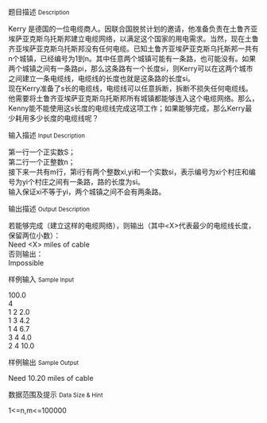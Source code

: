 <div class="panel panel-default">
<div class="area-title">
<span>
题目描述
<small>Description</small>
</span></div>
<div class="panel-body">

<p>Kerry 是德国的一位电缆商人。因联合国脱贫计划的邀请，他准备负责在土鲁齐亚埃萨亚克斯乌托斯邦建立电缆网络，以满足这个国家的用电需求。当然，现在土鲁齐亚埃萨亚克斯乌托斯邦没有任何电缆。已知土鲁齐亚埃萨亚克斯乌托斯邦一共有n个城镇，已经编号为1到n。其中任意两个城镇可能有一条路，也可能没有。如果两个城镇之间有一条路pi，那么这条路有一个长度si，则Kerry可以在这两个城市之间建立一条电缆线，电缆线的长度也就是这条路的长度si。<br> 现在Kerry准备了s长的电缆线，电缆线可以任意拆断，拆断不损失任何电缆线。他需要将土鲁齐亚埃萨亚克斯乌托斯邦所有城镇都能够连入这个电缆网络。那么，Kenny能不能使用这s长度的电缆线完成这项工作；如果能够完成，那么Kerry最少耗用多少长度的电缆线呢？</p>

</div>
</div>

<div class="panel panel-default">
<div class="area-title">
<span>
输入描述
<small>Input Description</small>
</span></div>
<div class="panel-body">
<p>第一行一个正实数S；<br> 第二行一个正整数n；<br> 接下来一共有m行，第i行有两个整数xi,yi和一个实数si，表示编号为xi个村庄和编号为yi个村庄之间有一条路，路的长度为si。<br> 输入保证xi不等于yi，两个城镇之间不会有两条路。</p>

</div>
</div>
<div  class="panel panel-default">
<div class="area-title">
<span>
输出描述
<small>Output Description</small>
</span></div>
<div class="panel-body">

<p>若能够完成（建立这样的电缆网络），则输出（其中&lt;X&gt;代表最少的电缆线长度，保留两位小数）：<br />Need &lt;X&gt; miles of cable<br />否则输出：<br />Impossible</p>

</div>
</div>


<div class="panel panel-default">
<div class="area-title">
<span>
样例输入
<small>Sample Input</small>
</span></div>
<div class="panel-body">
<p>100.0<br>4<br>1 2 2.0<br>1 3 4.2<br>1 4 6.7<br>3 4 4.0<br>2 4 10.0</p>

</div>
</div>

<div class="panel panel-default">
<div class="area-title">
<span>
样例输出
<small>Sample Output</small>
</span></div>
<div class="panel-body">
<p>Need 10.20 miles of cable</p>

</div>
</div>

<div class="panel panel-default">
<div class="area-title">
<span>
数据范围及提示
<small>Data Size & Hint</small>
</span></div>
<div class="panel-body">
<p>1&lt;=n,m&lt;=100000</p>
</div>
</div>